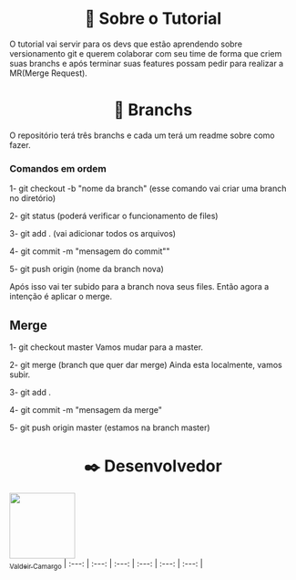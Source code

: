 <h1 align="center">🎯 Sobre o Tutorial</h1>

O tutorial vai servir para os devs que estão aprendendo sobre versionamento git e querem colaborar com seu time de forma que criem suas branchs e após terminar suas features possam pedir para realizar a MR(Merge Request).

<h1 align="center">🎯 Branchs</h1>

O repositório terá três branchs e cada um terá um readme sobre como fazer.

### Comandos em ordem

1- git checkout -b "nome da branch" 
(esse comando vai criar uma branch no diretório)

2- git status
(poderá verificar o funcionamento de files)

3- git add .
(vai adicionar todos os arquivos)

4- git commit -m "mensagem do commit""

5- git push origin (nome da branch nova)



Após isso vai ter subido para a branch nova seus files.
Então agora a intenção é aplicar o merge.

## Merge

1- git checkout master
Vamos mudar para a master.

2- git merge (branch que quer dar merge)
Ainda esta localmente, vamos subir.

3- git add .

4- git commit -m "mensagem da merge"

5- git push origin master
(estamos na branch master)

 <h1 align="center">✒️  Desenvolvedor </h1>

[<img src="https://avatars.githubusercontent.com/u/59845047?v=4" width=115><br><sub>Valdeir Camargo</sub>](https://github.com/Camargovf)
| :---: | :---: | :---: | :---: | :---: | :---: | 